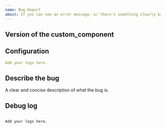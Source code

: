 ```yaml
---
name: Bug Report
about: If you can see an error message, or there's something clearly broken with this integration, open a bug report. If in doubt, use one of the other options below.
---
```


<!-- Before you open a new issue, search through the existing issues to see if others have had the same problem.

Issues not containing the minimum requirements will be closed:

- Issues without a description (using the header is not good enough) will be closed.
- Issues without debug logging will be closed.
- Issues without configuration will be closed

-->

## Version of the custom_component

<!-- If you are not using the newest version, download and try that before opening an issue
If you are unsure about the version check the const.py file.
-->

## Configuration

```yaml
Add your logs here.
```

## Describe the bug

A clear and concise description of what the bug is.

## Debug log

<!-- To enable debug logs check this https://www.home-assistant.io/components/logger/ -->

```text

Add your logs here.

```
